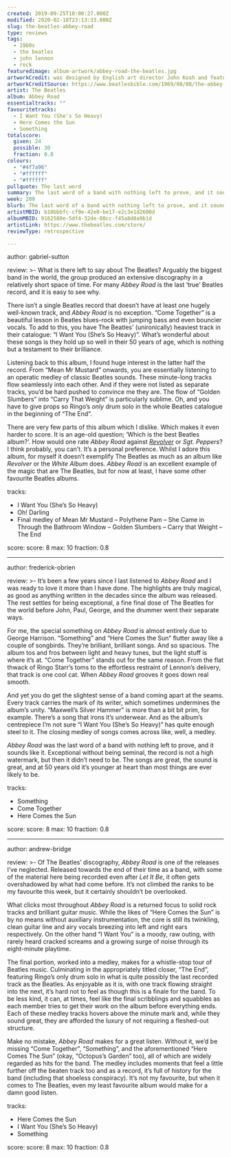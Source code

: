 ```yaml
---
created: 2019-09-25T10:00:27.000Z
modified: 2020-02-18T23:13:33.000Z
slug: the-beatles-abbey-road
type: reviews
tags:
  - 1960s
  - the beatles
  - john lennon
  - rock
featuredimage: album-artwork/abbey-road-the-beatles.jpg
artworkCredit: was designed by English art director John Kosh and features a photograph taken by Iain Macmillan. Inspired by a Paul McCartney sketch, the shot was one of six from a ten-minute window in which Macmillan balanced on a stepladder in the middle of Abbey Road while a policeman held up traffic behind him.
artworkCreditSource: https://www.beatlesbible.com/1969/08/08/the-abbey-road-cover-photography-session/
artist: The Beatles
album: Abbey Road
essentialtracks: ""
favouritetracks:
  - I Want You (She's So Heavy)
  - Here Comes the Sun
  - Something
totalscore:
  given: 24
  possible: 30
  fraction: 0.8
colours:
  - "#4f7a96"
  - "#ffffff"
  - "#ffffff"
pullquote: The last word
summary: The last word of a band with nothing left to prove, and it sounds like it. Exceptional without being seminal, the record is not a high watermark, but then it didn’t need to be.
week: 209
blurb: The last word of a band with nothing left to prove, and it sounds like it. Exceptional without being seminal, but with some truly classic songs.
artistMBID: b10bbbfc-cf9e-42e0-be17-e2c3e1d2600d
albumMBID: 9162580e-5df4-32de-80cc-f45a8d8a9b1d
artistLink: https://www.thebeatles.com/store/
reviewType: retrospective

---
```


author: gabriel-sutton

review: >-
  What is there left to say about The Beatles? Arguably the biggest band in the world, the group produced an extensive discography in a relatively short space of time. For many *Abbey Road* is the last ‘true’ Beatles record, and it is easy to see why.

  There isn’t a single Beatles record that doesn’t have at least one hugely well-known track, and *Abbey Road* is no exception. “Come Together” is a beautiful lesson in Beatles blues-rock with jumping bass and even bouncier vocals. To add to this, you have The Beatles’ (unironically) heaviest track in their catalogue: “I Want You (She’s So Heavy)”. What’s wonderful about these songs is they hold up so well in their 50 years of age, which is nothing but a testament to their brilliance.

  Listening back to this album, I found huge interest in the latter half the record. From “Mean Mr Mustard” onwards, you are essentially listening to an operatic medley of classic Beatles sounds. These minute-long tracks flow seamlessly into each other. And if they were not listed as separate tracks, you’d be hard pushed to convince me they are. The flow of “Golden Slumbers” into “Carry That Weight” is particularly sublime. Oh, and you have to give props so Ringo’s *only* drum solo in the whole Beatles catalogue in the beginning of “The End”.

  There are very few parts of this album which I dislike. Which makes it even harder to score. It is an age-old question; ‘Which is the best Beatles album?’. How would one rate *Abbey Road* against [*Revolver*](/reviews/the-beatles-revolver/) or *Sgt. Peppers*? I think probably, you can’t. It’s a personal preference. Whilst I adore this album, for myself it doesn’t exemplify The Beatles as much as an album like *Revolver* or the *White Album* does. *Abbey Road* is an excellent example of the magic that are The Beatles, but for now at least, I have some other favourite Beatles albums.

tracks:
  - I Want You (She’s So Heavy)
  - ­­Oh! Darling
  - ­­Final medley of Mean Mr Mustard – Polythene Pam – She Came in Through
    the Bathroom Window – Golden Slumbers – Carry that Weight – The
    End

score:
  score: 8
  max: 10
  fraction: 0.8

---
author: frederick-obrien

review: >-
  It’s been a few years since I last listened to *Abbey Road* and I was ready to love it more than I have done. The highlights are truly magical, as good as anything written in the decades since the album was released. The rest settles for being exceptional, a fine final dose of The Beatles for the world before John, Paul, George, and the drummer went their separate ways.

  For me, the special something on *Abbey Road* is almost entirely due to George Harrison. “Something” and “Here Comes the Sun” flutter away like a couple of songbirds. They’re brilliant, brilliant songs. And so spacious. The album tos and fros between light and heavy tunes, but the light stuff is where it’s at. “Come Together” stands out for the same reason. From the flat thwack of Ringo Starr’s toms to the effortless restraint of Lennon’s delivery, that track is one cool cat. When *Abbey Road* grooves it goes down real smooth.

  And yet you do get the slightest sense of a band coming apart at the seams. Every track carries the mark of its writer, which sometimes undermines the album’s unity. “Maxwell’s Silver Hammer” is more than a bit bit prim, for example. There’s a song that irons it’s underwear. And as the album’s centrepiece I’m not sure “I Want You (She’s So Heavy)” has quite enough steel to it. The closing medley of songs comes across like, well, a medley.

  *Abbey Road* was the last word of a band with nothing left to prove, and it sounds like it. Exceptional without being seminal, the record is not a high watermark, but then it didn’t need to be. The songs are great, the sound is great, and at 50 years old it’s younger at heart than most things are ever likely to be.

tracks:
  - Something
  - ­­Come Together
  - ­­Here Comes the Sun

score:
  score: 8
  max: 10
  fraction: 0.8

---
author: andrew-bridge

review: >-
  Of The Beatles’ discography, *Abbey Road* is one of the releases I’ve neglected. Released towards the end of their time as a band, with some of the material here being recorded even after *Let It Be*, it often gets overshadowed by what had come before. It’s not climbed the ranks to be my favourite this week, but it certainly shouldn’t be overlooked.

  What clicks most throughout *Abbey Road* is a returned focus to solid rock tracks and brilliant guitar music. While the likes of “Here Comes the Sun” is by no means without auxiliary instrumentation, the core is still its twinkling, clean guitar line and airy vocals breezing into left and right ears respectively. On the other hand “I Want You” is a moody, raw outing, with rarely heard cracked screams and a growing surge of noise through its eight-minute playtime.

  The final portion, worked into a medley, makes for a whistle-stop tour of Beatles music. Culminating in the appropriately titled closer, “The End”, featuring Ringo’s only drum solo in what is quite possibly the last recorded track as the Beatles. As enjoyable as it is, with one track flowing straight into the next, it’s hard not to feel as though this is a finale for the band. To be less kind, it can, at times, feel like the final scribblings and squabbles as each member tries to get their work on the album before everything ends. Each of these medley tracks hovers above the minute mark and, while they sound great, they are afforded the luxury of not requiring a fleshed-out structure.

  Make no mistake, *Abbey Road* makes for a great listen. Without it, we’d be missing “Come Together”, “Something”, and the aforementioned “Here Comes The Sun” (okay, “Octopus’s Garden” too), all of which are widely regarded as hits for the band. The medley includes moments that feel a little further off the beaten track too and as a record, it’s full of history for the band (including that shoeless conspiracy). It’s not my favourite, but when it comes to The Beatles, even my least favourite album would make for a damn good listen.

tracks:
  - Here Comes the Sun
  - ­­I Want You (She’s So Heavy)
  - ­­Something

score:
  score: 8
  max: 10
  fraction: 0.8
